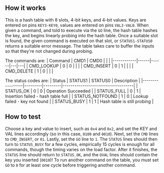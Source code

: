 <!---

This file is used to generate your project datasheet. Please fill in the information below and delete any unused
sections.

You can also include images in this folder and reference them in the markdown. Each image must be less than
512 kb in size, and the combined size of all images must be less than 1 MB.
-->

## How it works

This is a hash table with 8 slots, 4-bit keys, and 4-bit values. Keys are entered on pins `KEY3-KEY0`, values are entered on pins `VAL3-VAL0`. When given a command, and told to execute via the `GO` line, the hash table hashes the key, and begins linearly probing into the hash table. Once a suitable slot is found, the given command is executed on that slot, or `STATUS1-STATUS0` returns a suitable error message. The table takes care to buffer the inputs so that they're not changed during probing. 

The commands are:
| Command    | CMD1 | CMD0 |   |   |
|------------|------|------|---|---|
| CMD_LOOKUP | 0    | 0    |   |   |
| CMD_INSERT | 0    | 1    |   |   |
| CMD_DELETE | 1    | 0    |   |   |

The status codes are:
| Status          | STATUS1 | STATUS0 | Description                        |
|-----------------|---------|---------|------------------------------------|
| STATUS_OK       | 0       | 0       | Operation Succeeded                |
| STATUS_FULL     | 0       | 1       | Insertion failed - hash table full |
| STATUS_NOTFOUND | 1       | 0       | Lookup failed - key not found      |
| STATUS_BUSY     | 1       | 1       | Hash table is still probing        |


## How to test

Choose a key and value to insert, such as `0x4` and `0x2`, and set the KEY and VAL lines accordingly (so in this case, `0100` and `0010`). Next, set the `CMD` lines to `CMD_INSERT`, or `01`. Lastly, set the `GO` line to `1`. The `STATUS` lines should then turn to `STATUS_BUSY` for a few cycles, empirically 15 cycles is enough for all commands, though the timing varies on the load factor. After it finishes, the `STATUS` line should return to `STATUS_OK`, and the `OVAL` lines should contain the key you inserted (`0010`)! To run another command on the table, you must set `GO` to `0` for at least one cycle before triggering another command. 

